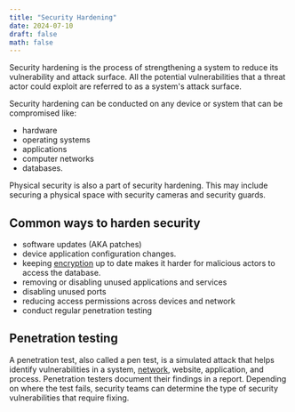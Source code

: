 ```yaml
---
title: "Security Hardening"
date: 2024-07-10
draft: false
math: false
---
```


Security hardening is the process of strengthening a system to reduce
its vulnerability and attack surface. All the potential vulnerabilities
that a threat actor could exploit are referred to as a system's attack
surface.

Security hardening can be conducted on any device or system that can be
compromised like:
- hardware
- operating systems
- applications
- computer networks
- databases.

Physical security is also a part of security
hardening. This may include securing a physical space with security
cameras and security guards.

## Common ways to harden security

- software updates (AKA patches)
- device application configuration changes.
- keeping [encryption](/cryptographyy) up to date makes it harder for
  malicious actors to access the database.
- removing or disabling unused applications and services
- disabling unused ports
- reducing access permissions across devices and network
- conduct regular penetration testing

## Penetration testing

A penetration test, also called a pen test, is a simulated attack that
helps identify vulnerabilities in a system, [network](/network), website,
application, and process. Penetration testers document their findings in
a report. Depending on where the test fails, security teams can
determine the type of security vulnerabilities that require fixing.
